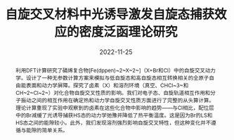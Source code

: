 ---
title: "自旋交叉材料中光诱导激发自旋态捕获效应​​的密度泛函理论研究"
summary: 由Prof. Ben Powell和Dr Muhammad Nadeem指导
authors:
- admin
date: 2022-11-25
doi: ""

abstract: 利用DFT计算研究了磷烯复合物[Fe(dppen)~2~X~2~]（X=Br和Cl）中的自旋交叉动力学。设计了一种无参数计算方案来模拟与低自旋态和高自旋态相互转换相关的全原子自由能表面和动力学屏障。探究了卤素（X）和溶剂环境（真空、CHCl~3~和CH~2~Cl~2~）对化合物自旋交叉性质的影响。我们对电子态、自旋轨道相互作用和分子振动之​​间的相互作用在确定热和动力学自旋交叉性质方面进行了完整的从头算计算。理论计算重现了实验中观察到的卤素在这些化合物中影响的趋势——与Cl相比，配位层中的Br减缓了光诱导捕获HS态的动力学弛豫并降低了热平衡温度。这是因为Br的LS和HS态之间的能隙较小。此外，我们发现溶剂强烈影响自旋交叉特性，但这种变化并不遵循与能隙的简单关系。

tags:
  - DFT
  - Quantum Chemistry
  - ADF
featured: false

#url_pdf: http://arxiv.org/pdf/1512.04133v1
#url_slides: ''

image:
  caption: 'Image credit: Huiwen Tan'
  focal_point: ""
  preview_only: ture

projects: []

slides: ""
---